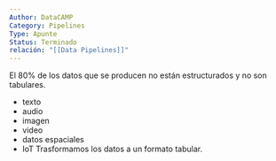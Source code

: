 ```yaml
---
Author: DataCAMP
Category: Pipelines
Type: Apunte
Status: Terminado
relación: "[[Data Pipelines]]"
---
```

El 80% de los datos que se producen no están estructurados y no son tabulares.

- texto
- audio
- imagen
- video
- datos espaciales
- IoT
Trasformamos los datos a un formato tabular.
